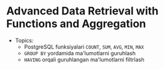 # Advanced Data Retrieval with Functions and Aggregation

- Topics:
  - PostgreSQL funksiyalari `COUNT`, `SUM`, `AVG`, `MIN`, `MAX`
  - `GROUP BY` yordamida ma'lumotlarni guruhlash
  - `HAVING` orqali guruhlangan ma'lumotlarni filtrlash

